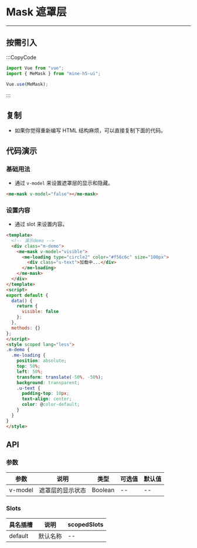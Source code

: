 # Mask 遮罩层

---

## 按需引入

:::CopyCode

```JavaScript
import Vue from "vue";
import { MeMask } from "mine-h5-ui";

Vue.use(MeMask);
```

:::

## 复制

- 如果你觉得重新编写 HTML 结构麻烦，可以直接复制下面的代码。

## 代码演示

### 基础用法

- 通过 `v-model` 来设置遮罩层的显示和隐藏。

```HTML
<me-mask v-model="false"></me-mask>
```

### 设置内容

- 通过 slot 来设置内容。

```HTML
<template>
  <!-- 演示demo -->
  <div class="m-demo">
    <me-mask v-model="visible">
      <me-loading type="circle2" color="#f56c6c" size="100px">
        <div class="u-text">加载中...</div>
      </me-loading>
    </me-mask>
  </div>
</template>
<script>
export default {
  data() {
    return {
      visible: false
    };
  },
  methods: {}
};
</script>
<style scoped lang="less">
.m-demo {
  .me-loading {
    position: absolute;
    top: 50%;
    left: 50%;
    transform: translate(-50%, -50%);
    background: transparent;
    .u-text {
      padding-top: 10px;
      text-align: center;
      color: @color-default;
    }
  }
}
</style>
```

## API

### 参数

| 参数    | 说明             | 类型    | 可选值 | 默认值 |
| ------- | ---------------- | ------- | ------ | ------ |
| v-model | 遮罩层的显示状态 | Boolean | --     | --     |

### Slots

| 具名插槽 | 说明     | scopedSlots |
| -------- | -------- | ----------- |
| default  | 默认名称 | --          |
